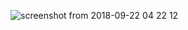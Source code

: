 ![screenshot from 2018-09-22 04 22 12](https://user-images.githubusercontent.com/34853850/45914705-20e5e100-be1f-11e8-89c3-6a603753d780.png)
